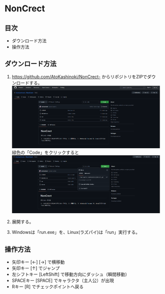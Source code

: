 # NonCrect

## 目次
- ダウンロード方法
- 操作方法

## ダウンロード方法

1. https://github.com/AtoKashinoki/NonCrect- からリポジトリをZIPでダウンロードする。
    ![img.png](img.png)
    緑色の「Code」をクリックすると
    ![img_1.png](img_1.png)

2. 展開する。
3. Windowsは「run.exe」を、Linux(ラズパイ)は「run」実行する。


## 操作方法
 - 矢印キー [←] [→] で横移動
 - 矢印キー [↑] でジャンプ
 - 左シフトキー [LeftShift] で移動方向にダッシュ（瞬間移動）
 - SPACEキー [SPACE] でキャラクタ（主人公）が出現
 - Rキー [R] でチェックポイントへ戻る
